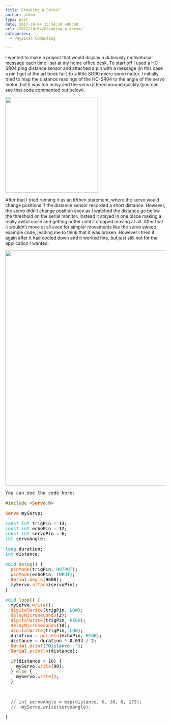 ```yaml
---
title: Breaking A Servo?
author: alden
type: post
date: 2017-10-04 15:34:20 +00:00
url: /2017/10/04/breaking-a-servo/
categories:
  - Physical Computing

---
```

I wanted to make a project that would display a dubiously motivational message each time I sat at my home office desk. To start off I used a HC-SR04 ping distance sensor and attached a pin with a message (in this case a pin I got at the art book fair) to a little SG90 micro servo motor. I initially tried to map the distance readings of the HC-SR04 to the angle of the servo motor, but it was too noisy and the servo jittered around quickly (you can see that code commented out below).

<img class="alignnone size-medium wp-image-212" src="http://www.alden.life/wp-content/uploads/2017/10/2017-10-04-11.17.06-e1507130751661-291x300.jpg" alt="" width="291" height="300" srcset="http://www.alden.life/wp-content/uploads/2017/10/2017-10-04-11.17.06-e1507130751661-291x300.jpg 291w, http://www.alden.life/wp-content/uploads/2017/10/2017-10-04-11.17.06-e1507130751661-768x792.jpg 768w, http://www.alden.life/wp-content/uploads/2017/10/2017-10-04-11.17.06-e1507130751661-993x1024.jpg 993w" sizes="(max-width: 291px) 100vw, 291px" />

After that I tried running it as an if/then statement, where the servo would change positions if the distance sensor recorded a short distance. However, the servo didn&#8217;t change position even as I watched the distance go below the threshold on the serial monitor. Instead it stayed in one place making a really awful noise and getting hotter until it stopped moving at all. After that it wouldn&#8217;t move at all even for simpler movements like the servo sweep example code, leading me to think that it was broken. However I tried it again after it had cooled down and it worked fine, but just still not for the application I wanted.

<img class="alignnone wp-image-213 size-large" style="font-size: 1rem;" src="http://www.alden.life/wp-content/uploads/2017/10/2017-10-04-11.24.57-e1507130951760-1024x1024.jpg" alt="" width="739" height="739" srcset="http://www.alden.life/wp-content/uploads/2017/10/2017-10-04-11.24.57-e1507130951760-1024x1024.jpg 1024w, http://www.alden.life/wp-content/uploads/2017/10/2017-10-04-11.24.57-e1507130951760-150x150.jpg 150w, http://www.alden.life/wp-content/uploads/2017/10/2017-10-04-11.24.57-e1507130951760-300x300.jpg 300w, http://www.alden.life/wp-content/uploads/2017/10/2017-10-04-11.24.57-e1507130951760-768x768.jpg 768w" sizes="(max-width: 739px) 100vw, 739px" />

<pre>You can see the code here:

<span style="color: #5e6d03;">#include</span> <span style="color: #434f54;">&lt;</span><b><span style="color: #d35400;">Servo</span></b><span style="color: #434f54;">.</span><span style="color: #000000;">h</span><span style="color: #434f54;">&gt;</span>

<b><span style="color: #d35400;">Servo</span></b> <span style="color: #000000;">myServo</span><span style="color: #000000;">;</span>

<span style="color: #00979c;">const</span> <span style="color: #00979c;">int</span> <span style="color: #000000;">trigPin</span> <span style="color: #434f54;">=</span> <span style="color: #000000;">13</span><span style="color: #000000;">;</span>
<span style="color: #00979c;">const</span> <span style="color: #00979c;">int</span> <span style="color: #000000;">echoPin</span> <span style="color: #434f54;">=</span> <span style="color: #000000;">12</span><span style="color: #000000;">;</span>
<span style="color: #00979c;">const</span> <span style="color: #00979c;">int</span> <span style="color: #000000;">servoPin</span> <span style="color: #434f54;">=</span> <span style="color: #000000;">6</span><span style="color: #000000;">;</span>
<span style="color: #00979c;">int</span> <span style="color: #000000;">servoAngle</span><span style="color: #000000;">;</span>

<span style="color: #00979c;">long</span> <span style="color: #000000;">duration</span><span style="color: #000000;">;</span>
<span style="color: #00979c;">int</span> <span style="color: #000000;">distance</span><span style="color: #000000;">;</span>

<span style="color: #00979c;">void</span> <span style="color: #5e6d03;">setup</span><span style="color: #000000;">(</span><span style="color: #000000;">)</span> <span style="color: #000000;">{</span>
  <span style="color: #d35400;">pinMode</span><span style="color: #000000;">(</span><span style="color: #000000;">trigPin</span><span style="color: #434f54;">,</span> <span style="color: #00979c;">OUTPUT</span><span style="color: #000000;">)</span><span style="color: #000000;">;</span>
  <span style="color: #d35400;">pinMode</span><span style="color: #000000;">(</span><span style="color: #000000;">echoPin</span><span style="color: #434f54;">,</span> <span style="color: #00979c;">INPUT</span><span style="color: #000000;">)</span><span style="color: #000000;">;</span>
  <b><span style="color: #d35400;">Serial</span></b><span style="color: #434f54;">.</span><span style="color: #d35400;">begin</span><span style="color: #000000;">(</span><span style="color: #000000;">9600</span><span style="color: #000000;">)</span><span style="color: #000000;">;</span>
  <span style="color: #000000;">myServo</span><span style="color: #434f54;">.</span><span style="color: #d35400;">attach</span><span style="color: #000000;">(</span><span style="color: #000000;">servoPin</span><span style="color: #000000;">)</span><span style="color: #000000;">;</span>
<span style="color: #000000;">}</span>

<span style="color: #00979c;">void</span> <span style="color: #5e6d03;">loop</span><span style="color: #000000;">(</span><span style="color: #000000;">)</span> <span style="color: #000000;">{</span>
  <span style="color: #000000;">myServo</span><span style="color: #434f54;">.</span><span style="color: #d35400;">write</span><span style="color: #000000;">(</span><span style="color: #000000;"></span><span style="color: #000000;">)</span><span style="color: #000000;">;</span>
  <span style="color: #d35400;">digitalWrite</span><span style="color: #000000;">(</span><span style="color: #000000;">trigPin</span><span style="color: #434f54;">,</span> <span style="color: #00979c;">LOW</span><span style="color: #000000;">)</span><span style="color: #000000;">;</span>
  <span style="color: #d35400;">delayMicroseconds</span><span style="color: #000000;">(</span><span style="color: #000000;">2</span><span style="color: #000000;">)</span><span style="color: #000000;">;</span>
  <span style="color: #d35400;">digitalWrite</span><span style="color: #000000;">(</span><span style="color: #000000;">trigPin</span><span style="color: #434f54;">,</span> <span style="color: #00979c;">HIGH</span><span style="color: #000000;">)</span><span style="color: #000000;">;</span>
  <span style="color: #d35400;">delayMicroseconds</span><span style="color: #000000;">(</span><span style="color: #000000;">10</span><span style="color: #000000;">)</span><span style="color: #000000;">;</span>
  <span style="color: #d35400;">digitalWrite</span><span style="color: #000000;">(</span><span style="color: #000000;">trigPin</span><span style="color: #434f54;">,</span> <span style="color: #00979c;">LOW</span><span style="color: #000000;">)</span><span style="color: #000000;">;</span>
  <span style="color: #000000;">duration</span> <span style="color: #434f54;">=</span> <span style="color: #d35400;">pulseIn</span><span style="color: #000000;">(</span><span style="color: #000000;">echoPin</span><span style="color: #434f54;">,</span> <span style="color: #00979c;">HIGH</span><span style="color: #000000;">)</span><span style="color: #000000;">;</span>
  <span style="color: #000000;">distance</span> <span style="color: #434f54;">=</span> <span style="color: #000000;">duration</span> <span style="color: #434f54;">*</span> <span style="color: #000000;">0.034</span> <span style="color: #434f54;">/</span> <span style="color: #000000;">2</span><span style="color: #000000;">;</span>
  <b><span style="color: #d35400;">Serial</span></b><span style="color: #434f54;">.</span><span style="color: #d35400;">print</span><span style="color: #000000;">(</span><span style="color: #005c5f;">"Distance: "</span><span style="color: #000000;">)</span><span style="color: #000000;">;</span>
  <b><span style="color: #d35400;">Serial</span></b><span style="color: #434f54;">.</span><span style="color: #d35400;">println</span><span style="color: #000000;">(</span><span style="color: #000000;">distance</span><span style="color: #000000;">)</span><span style="color: #000000;">;</span>

  <span style="color: #5e6d03;">if</span><span style="color: #000000;">(</span><span style="color: #000000;">distance</span> <span style="color: #434f54;">&lt;</span> <span style="color: #000000;">10</span><span style="color: #000000;">)</span> <span style="color: #000000;">{</span>
    <span style="color: #000000;">myServo</span><span style="color: #434f54;">.</span><span style="color: #d35400;">write</span><span style="color: #000000;">(</span><span style="color: #000000;">90</span><span style="color: #000000;">)</span><span style="color: #000000;">;</span>
  <span style="color: #000000;">}</span> <span style="color: #5e6d03;">else</span> <span style="color: #000000;">{</span>
    <span style="color: #000000;">myServo</span><span style="color: #434f54;">.</span><span style="color: #d35400;">write</span><span style="color: #000000;">(</span><span style="color: #000000;"></span><span style="color: #000000;">)</span><span style="color: #000000;">;</span>
  <span style="color: #000000;">}</span>



  <span style="color: #434f54;">// int servoAngle = map(distance, 0, 30, 0, 179);</span>
  <span style="color: #434f54;">//  myServo.write(servoAngle);</span>

<span style="color: #000000;">}</span>

</pre>
